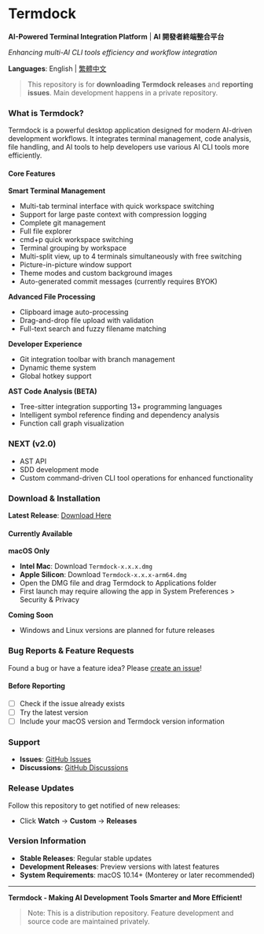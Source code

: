 # Termdock

**AI-Powered Terminal Integration Platform** | **AI 開發者終端整合平台**

*Enhancing multi-AI CLI tools efficiency and workflow integration*

**Languages**: English | [繁體中文](README.zh-TW.md)

> This repository is for **downloading Termdock releases** and **reporting issues**. Main development happens in a private repository.

### What is Termdock?

Termdock is a powerful desktop application designed for modern AI-driven development workflows. It integrates terminal management, code analysis, file handling, and AI tools to help developers use various AI CLI tools more efficiently.

#### Core Features

**Smart Terminal Management**
- Multi-tab terminal interface with quick workspace switching
- Support for large paste context with compression logging
- Complete git management
- Full file explorer
- cmd+p quick workspace switching
- Terminal grouping by workspace
- Multi-split view, up to 4 terminals simultaneously with free switching
- Picture-in-picture window support
- Theme modes and custom background images
- Auto-generated commit messages (currently requires BYOK)

**Advanced File Processing**
- Clipboard image auto-processing
- Drag-and-drop file upload with validation
- Full-text search and fuzzy filename matching

**Developer Experience**
- Git integration toolbar with branch management
- Dynamic theme system
- Global hotkey support

**AST Code Analysis (BETA)**
- Tree-sitter integration supporting 13+ programming languages
- Intelligent symbol reference finding and dependency analysis
- Function call graph visualization

### NEXT (v2.0)
- AST API
- SDD development mode
- Custom command-driven CLI tool operations for enhanced functionality

### Download & Installation

**Latest Release**: [Download Here](https://github.com/termdock/Termdock-issues/releases/latest)

#### Currently Available

**macOS Only**
- **Intel Mac**: Download `Termdock-x.x.x.dmg`
- **Apple Silicon**: Download `Termdock-x.x.x-arm64.dmg`
- Open the DMG file and drag Termdock to Applications folder
- First launch may require allowing the app in System Preferences > Security & Privacy

**Coming Soon**
- Windows and Linux versions are planned for future releases

### Bug Reports & Feature Requests

Found a bug or have a feature idea? Please [create an issue](https://github.com/termdock/termdock-issues/issues)!

#### Before Reporting
- [ ] Check if the issue already exists
- [ ] Try the latest version
- [ ] Include your macOS version and Termdock version information

### Support

- **Issues**: [GitHub Issues](https://github.com/termdock/Termdock-issues/issues)
- **Discussions**: [GitHub Discussions](https://github.com/termdock/Termdock-issues/discussions)

### Release Updates

Follow this repository to get notified of new releases:
- Click **Watch** → **Custom** → **Releases**

### Version Information

- **Stable Releases**: Regular stable updates
- **Development Releases**: Preview versions with latest features
- **System Requirements**: macOS 10.14+ (Monterey or later recommended)

---

**Termdock - Making AI Development Tools Smarter and More Efficient!**

> Note: This is a distribution repository. Feature development and source code are maintained privately.
